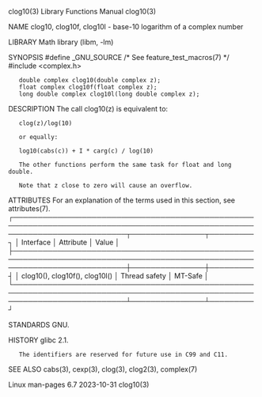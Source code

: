 clog10(3)							   Library Functions Manual							     clog10(3)

NAME
       clog10, clog10f, clog10l - base-10 logarithm of a complex number

LIBRARY
       Math library (libm, -lm)

SYNOPSIS
       #define _GNU_SOURCE	   /* See feature_test_macros(7) */
       #include <complex.h>

       double complex clog10(double complex z);
       float complex clog10f(float complex z);
       long double complex clog10l(long double complex z);

DESCRIPTION
       The call clog10(z) is equivalent to:

	   clog(z)/log(10)

       or equally:

	   log10(cabs(c)) + I * carg(c) / log(10)

       The other functions perform the same task for float and long double.

       Note that z close to zero will cause an overflow.

ATTRIBUTES
       For an explanation of the terms used in this section, see attributes(7).
       ┌───────────────────────────────────────────────────────────────────────────────────────────────────────────────────────────┬───────────────┬─────────┐
       │ Interface														   │ Attribute	   │ Value   │
       ├───────────────────────────────────────────────────────────────────────────────────────────────────────────────────────────┼───────────────┼─────────┤
       │ clog10(), clog10f(), clog10l()												   │ Thread safety │ MT-Safe │
       └───────────────────────────────────────────────────────────────────────────────────────────────────────────────────────────┴───────────────┴─────────┘

STANDARDS
       GNU.

HISTORY
       glibc 2.1.

       The identifiers are reserved for future use in C99 and C11.

SEE ALSO
       cabs(3), cexp(3), clog(3), clog2(3), complex(7)

Linux man-pages 6.7							  2023-10-31								     clog10(3)
